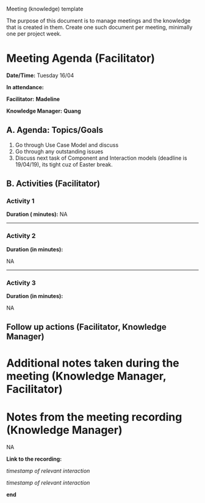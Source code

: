 Meeting (knowledge) template

The purpose of this document is to manage meetings and the knowledge that is created in them. Create one such document per meeting, minimally one per project week.

# Meeting Agenda (Facilitator)

**Date/Time:** Tuesday 16/04

**In attendance:** 

**Facilitator:** **Madeline**

**Knowledge Manager:** **Quang**

## A. Agenda: Topics/Goals
1. Go through Use Case Model and discuss 
2. Go through any outstanding issues
3. Discuss next task of Component and Interaction models (deadline is 19/04/19), its tight cuz of Easter break.

## B. Activities (Facilitator)




### Activity 1
**Duration ( minutes):**
NA


********

### Activity 2
**Duration (in  minutes):**

NA

********

### Activity 3
**Duration (in minutes):**

NA


## Follow up actions (Facilitator, Knowledge Manager)




# Additional notes taken during the meeting (Knowledge Manager, Facilitator)





# Notes from the meeting recording (Knowledge Manager)

NA

**Link to the recording:**



*timestamp of relevant interaction*



*timestamp of relevant interaction*


**end**
